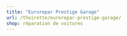 ```yaml
---
title: "Eurorepar Prestige Garage"
url: /thoirette/eurorepar-prestige-garage/
shop: réparation de voitures
---
```

